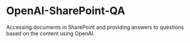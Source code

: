 # OpenAI-SharePoint-QA
Accessing documents in SharePoint and providing answers to questions based on the content using OpenAI.
